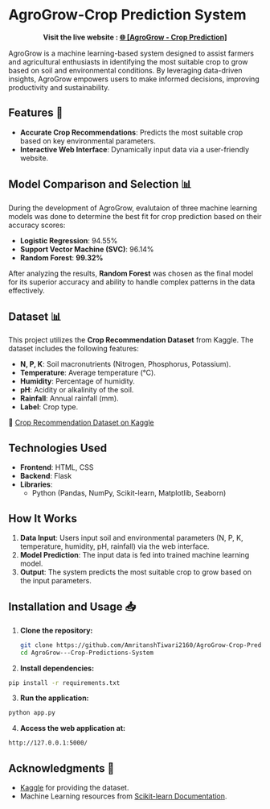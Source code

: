 # AgroGrow-Crop Prediction System
  
**<p align='center'>Visit the live website : <a href="https://agrogrow-crop-predictions-system.onrender.com">🌐 [AgroGrow - Crop Prediction]</a></p>**

AgroGrow is a machine learning-based system designed to assist farmers and agricultural enthusiasts in identifying the most suitable crop to grow based on soil and environmental conditions. By leveraging data-driven insights, AgroGrow empowers users to make informed decisions, improving productivity and sustainability.

## Features 🚀

- **Accurate Crop Recommendations**: Predicts the most suitable crop based on key environmental parameters.
- **Interactive Web Interface**: Dynamically input data via a user-friendly website.

## Model Comparison and Selection 📊

During the development of AgroGrow, evalutaion of three machine learning models was done to determine the best fit for crop prediction based on their accuracy scores:

- **Logistic Regression**: 94.55%
- **Support Vector Machine (SVC)**: 96.14%
- **Random Forest**: **99.32%**

After analyzing the results, **Random Forest** was chosen as the final model for its superior accuracy and ability to handle complex patterns in the data effectively.

## Dataset 📊

This project utilizes the **Crop Recommendation Dataset** from Kaggle. The dataset includes the following features:
- **N, P, K**: Soil macronutrients (Nitrogen, Phosphorus, Potassium).
- **Temperature**: Average temperature (°C).
- **Humidity**: Percentage of humidity.
- **pH**: Acidity or alkalinity of the soil.
- **Rainfall**: Annual rainfall (mm).
- **Label**: Crop type.

🔗 [Crop Recommendation Dataset on Kaggle](https://www.kaggle.com/datasets/atharvaingle/crop-recommendation-dataset)

## Technologies Used
- **Frontend**: HTML, CSS
- **Backend**: Flask
- **Libraries**:
  - Python (Pandas, NumPy, Scikit-learn, Matplotlib, Seaborn)

## How It Works

1. **Data Input**: Users input soil and environmental parameters (N, P, K, temperature, humidity, pH, rainfall) via the web interface.
2. **Model Prediction**: The input data is fed into trained machine learning model.
3. **Output**: The system predicts the most suitable crop to grow based on the input parameters.

## Installation and Usage 📥

1. **Clone the repository:**
   ```bash
   git clone https://github.com/AmritanshTiwari2160/AgroGrow-Crop-Prediction-System.git
   cd AgroGrow---Crop-Predictions-System
   ```
2. **Install dependencies:**

```bash
pip install -r requirements.txt
 ```
3. **Run the application:**

```bash
python app.py
 ```

4. **Access the web application at:**

```bash
http://127.0.0.1:5000/
 ```
  ## Acknowledgments 🙏

- [Kaggle](https://www.kaggle.com/) for providing the dataset.
- Machine Learning resources from [Scikit-learn Documentation](https://scikit-learn.org/).
